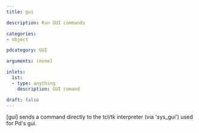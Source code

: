 ```yaml
---
title: gui

description: Run GUI commands

categories:
- object

pdcategory: GUI

arguments: (none)

inlets:
  1st:
  - type: anything
    description: GUI comand

draft: false
---
```


[gui] sends a command directly to the tcl/tk interpreter (via 'sys_gui') used for Pd's gui.
